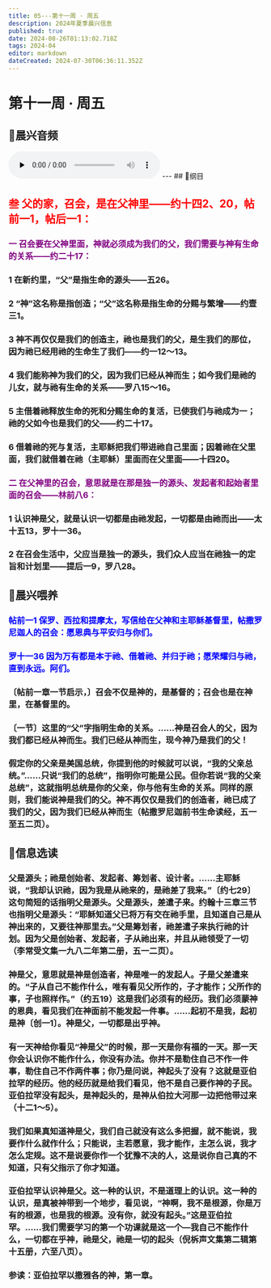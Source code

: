 ```yaml
---
title: 05---第十一周 · 周五
description: 2024年夏季晨兴信息
published: true
date: 2024-08-26T01:13:02.718Z
tags: 2024-04
editor: markdown
dateCreated: 2024-07-30T06:36:11.352Z
---
```


# 第十一周 · 周五
## 🎵晨兴音频
<audio id="audio" controls="" preload="none">
      <source id="mp3" src="/2024-04/week11/week11day5.mp3">
</audio>
---
## 📖纲目

## <font color=red>**叁**    **父的家，召会，是在父神里——约十四2、20，帖前一1，帖后一1：**</font>

### <font color=purple>一    召会要在父神里面，神就必须成为我们的父，我们需要与神有生命的关系——约二十17：</font>

### 1    在新约里，“父”是指生命的源头——五26。

### 2    “神”这名称是指创造；“父”这名称是指生命的分赐与繁增——约壹三1。

### 3    神不再仅仅是我们的创造主，祂也是我们的父，是生我们的那位，因为祂已经用祂的生命生了我们——约一12～13。

### 4    我们能称神为我们的父，因为我们已经从神而生；如今我们是祂的儿女，就与祂有生命的关系——罗八15～16。

### 5    主借着祂释放生命的死和分赐生命的复活，已使我们与祂成为一；祂的父如今也是我们的父——约二十17。

### 6    借着祂的死与复活，主耶稣把我们带进祂自己里面；因着祂在父里面，我们就借着在祂（主耶稣）里面而在父里面——十四20。

### <font color=purple>二    在父神里的召会，意思就是在那是独一的源头、发起者和起始者里面的召会——林前八6：</font>

### 1    认识神是父，就是认识一切都是由祂发起，一切都是由祂而出——太十五13，罗十一36。

### 2    在召会生活中，父应当是独一的源头，我们众人应当在祂独一的定旨和计划里——提后一9，罗八28。

## 📖晨兴喂养

### <font color=blue>帖前一1    保罗、西拉和提摩太，写信给在父神和主耶稣基督里，帖撒罗尼迦人的召会：愿恩典与平安归与你们。</font>

### <font color=blue>罗十一36    因为万有都是本于祂、借着祂、并归于祂；愿荣耀归与祂，直到永远。阿们。</font>

### 〔帖前一章一节启示，〕召会不仅是神的，是基督的；召会也是在神里，在基督里的。

### 〔一节〕这里的“父”字指明生命的关系。……神是召会人的父，因为我们都已经从神而生。我们已经从神而生，现今神乃是我们的父！

### 假定你的父亲是美国总统，你提到他的时候就可以说，“我的父亲总统。”……只说“我们的总统”，指明你可能是公民。但你若说“我的父亲总统”，这就指明总统是你的父亲，你与他有生命的关系。同样的原则，我们能说神是我们的父。神不再仅仅是我们的创造者，祂已成了我们的父，因为我们已经从神而生（帖撒罗尼迦前书生命读经，五一至五二页）。

## 📖信息选读

### 父是源头；祂是创始者、发起者、筹划者、设计者。……主耶稣说，“我却认识祂，因为我是从祂来的，是祂差了我来。”〔约七29〕这句简短的话指明父是源头。父是源头，差遣子来。约翰十三章三节也指明父是源头：“耶稣知道父已将万有交在祂手里，且知道自己是从神出来的，又要往神那里去。”父是筹划者，祂差遣子来执行祂的计划。因为父是创始者、发起者，子从祂出来，并且从祂领受了一切（李常受文集一九八二年第二册，五一二页）。

### 神是父，意思就是神是创造者，神是唯一的发起人。子是父差遣来的。“子从自己不能作什么，唯有看见父所作的，子才能作；父所作的事，子也照样作。”（约五19）这是我们必须有的经历。我们必须蒙神的恩典，看见我们在神面前不能发起一件事。……起初不是我，起初是神〔创一1〕。神是父，一切都是出乎神。

### 有一天神给你看见“神是父”的时候，那一天是你有福的一天。那一天你会认识你不能作什么，你没有办法。你并不是勒住自己不作一件事，勒住自己不作两件事；你乃是问说，神起头了没有？这就是亚伯拉罕的经历。他的经历就是给我们看见，他不是自己要作神的子民。亚伯拉罕没有起头，是神起头的，是神从伯拉大河那一边把他带过来（十二1～5）。

### 我们如果真知道神是父，我们自己就没有这么多把握，就不能说，我要作什么就作什么；只能说，主若愿意，我才能作，主怎么说，我才怎么定规。这不是说要你作一个犹豫不决的人，这是说你自己真的不知道，只有父指示了你才知道。

### 亚伯拉罕认识神是父。这一种的认识，不是道理上的认识。这一种的认识，是真被神带到一个地步，看见说，“神啊，我不是根源，你是万有的根源，也是我的根源。没有你，就没有起头。”这是亚伯拉罕。……我们需要学习的第一个功课就是这一个—我自己不能作什么，一切都在乎神，祂是父，祂是一切的起头（倪柝声文集第二辑第十五册，六至八页）。

### 参读：亚伯拉罕以撒雅各的神，第一章。

<!-- Google tag (gtag.js) -->
<script async src="https://www.googletagmanager.com/gtag/js?id=G-1P8709Z16T"></script>
<script>
  window.dataLayer = window.dataLayer || [];
  function gtag(){dataLayer.push(arguments);}
  gtag('js', new Date());

  gtag('config', 'G-1P8709Z16T');
</script>